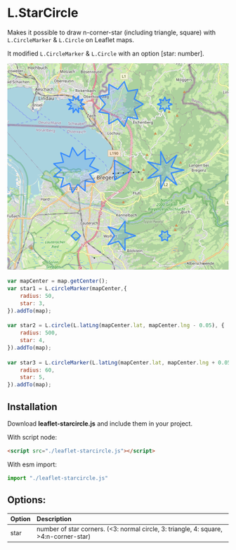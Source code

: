 # L.StarCircle

Makes it possible to draw n-corner-star (including triangle, square) with `L.CircleMarker` & `L.Circle` on Leaflet maps. 

It modified `L.CircleMarker` & `L.Circle` with an option [star: number].

![star-circle](./star-circle.png)


```js
var mapCenter = map.getCenter();
var star1 = L.circleMarker(mapCenter,{
    radius: 50,
    star: 3,
}).addTo(map);

var star2 = L.circle(L.latLng(mapCenter.lat, mapCenter.lng - 0.05), {
    radius: 500,
    star: 4,
}).addTo(map);

var star3 = L.circleMarker(L.latLng(mapCenter.lat, mapCenter.lng + 0.05), {
    radius: 60,
    star: 5,
}).addTo(map);
```

## Installation

Download **leaflet-starcircle.js** and include them in your project.

With script node:
```html
<script src="./leaflet-starcircle.js"></script>
```

With esm import:
```js
import "./leaflet-starcircle.js"
```

## Options:

| Option                              | Description                                                                               |
| :---------------------------------- | :---------------------------------------------------------------------------------------- |
| star                                | number of star corners. (<3: normal circle, 3: triangle, 4: square, >4:n-corner-star)     |